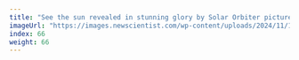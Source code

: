 ```yaml
---
title: "See the sun revealed in stunning glory by Solar Orbiter pictures"
imageUrl: "https://images.newscientist.com/wp-content/uploads/2024/11/19200845/SEI_230042522.jpg?width=788"
index: 66
weight: 66
---
```

